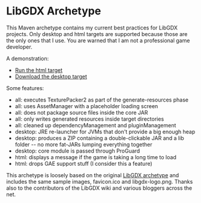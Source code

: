 # LibGDX Archetype

This Maven archetype contains my current best practices for LibGDX projects.  Only desktop and html targets are supported because those are the only ones that I use. You are warned that I am not a professional game developer.

A demonstration:

* [Run the html target](http://wrongcoder.github.io/gdx-archetype/demo/)
* [Download the desktop target](http://wrongcoder.github.io/gdx-archetype/demo/demo-desktop-1.0.0.BUILD-SNAPSHOT.zip)

Some features:

* all: executes TexturePacker2 as part of the generate-resources phase
* all: uses AssetManager with a placeholder loading screen
* all: does not package source files inside the core JAR
* all: only writes generated resources inside target directories
* all: cleaned up dependencyManagement and pluginManagement
* desktop: JRE re-launcher for JVMs that don't provide a big enough heap
* desktop: produces a ZIP containing a double-clickable JAR and a lib folder -- no more fat-JARs lumping everything together
* desktop: core module is passed through ProGuard
* html: displays a message if the game is taking a long time to load
* html: drops GAE support stuff (I consider this a feature)

This archetype is loosely based on the original [LibGDX archetype](https://github.com/libgdx/libgdx-maven-archetype) and includes the same sample images, favicon.ico and libgdx-logo.png.  Thanks also to the contributors of the LibGDX wiki and various bloggers across the net.

